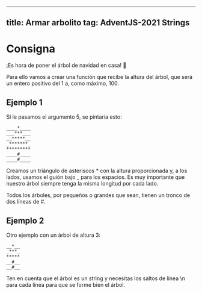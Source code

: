 ---
title: Armar arbolito
tag: AdventJS-2021 Strings
----

# Consigna

¡Es hora de poner el árbol de navidad en casa! 🎄

Para ello vamos a crear una función que recibe la altura del árbol, que será un entero positivo del 1 a, como máximo, 100.

## Ejemplo 1

Si le pasamos el argumento 5, se pintaría esto:

```
____*____
___***___
__*****__
_*******_
*********
____#____
____#____
```

Creamos un triángulo de asteriscos * con la altura proporcionada y, a los lados, usamos el guión bajo _ para los espacios. Es muy importante que nuestro árbol siempre tenga la misma longitud por cada lado.

Todos los árboles, por pequeños o grandes que sean, tienen un tronco de dos líneas de #.

## Ejemplo 2

Otro ejemplo con un árbol de altura 3:

```
__*__
_***_
*****
__#__
__#__
```

Ten en cuenta que el árbol es un string y necesitas los saltos de línea \n para cada línea para que se forme bien el árbol.

